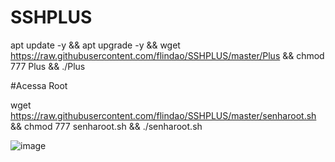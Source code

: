 # SSHPLUS

apt update -y && apt upgrade -y && wget https://raw.githubusercontent.com/flindao/SSHPLUS/master/Plus && chmod 777 Plus && ./Plus


#Acessa Root

wget https://raw.githubusercontent.com/flindao/SSHPLUS/master/senharoot.sh && chmod 777 senharoot.sh && ./senharoot.sh


![image](https://user-images.githubusercontent.com/49964886/146649022-772d4fbf-5a67-46dd-85a2-855aa1ed2987.png)
